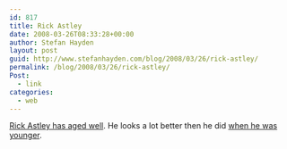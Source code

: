 ```yaml
---
id: 817
title: Rick Astley
date: 2008-03-26T08:33:28+00:00
author: Stefan Hayden
layout: post
guid: http://www.stefanhayden.com/blog/2008/03/26/rick-astley/
permalink: /blog/2008/03/26/rick-astley/
Post:
  - link
categories:
  - web
---
```

<a href="http://latimesblogs.latimes.com/webscout/2008/03/rick-astley-kin.html">Rick Astley has aged well</a>. He looks a lot better then he did <a href="https://www.youtube.com/watch?v=eBGIQ7ZuuiU">when he was younger</a>.